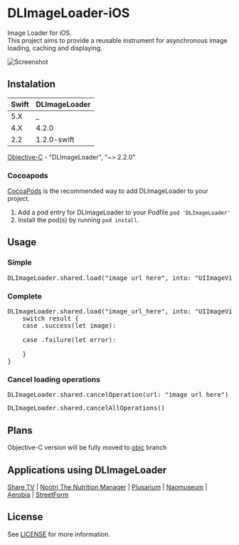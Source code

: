 DLImageLoader-iOS
=================

Image Loader for iOS. <br/>
This project aims to provide a reusable instrument for asynchronous image loading, caching and displaying.

![Screenshot](https://raw.githubusercontent.com/AndreyLunevich/DLImageLoader-iOS/master/dlil.png)

## Instalation

| Swift | DLImageLoader |
| ----- | ------------- |
| 5.X   | _             |
| 4.X   | 4.2.0         |
| 2.2   | 1.2.0-swift   |

[Objective-C](https://github.com/AndreyLunevich/DLImageLoader-iOS/tree/objc) - "DLImageLoader", "~> 2.2.0"

### Cocoapods

[CocoaPods](http://cocoapods.org) is the recommended way to add DLImageLoader to your project.

1. Add a pod entry for DLImageLoader to your Podfile `pod 'DLImageLoader'`
2. Install the pod(s) by running `pod install`.

## Usage

### Simple

<pre>
DLImageLoader.shared.load("image_url_here", into: "UIImageView here")
</pre>

### Complete

<pre>
DLImageLoader.shared.load("image_url_here", into: "UIImageView here") { result in
    switch result {
    case .success(let image):

    case .failure(let error):

    }
}
</pre>

### Cancel loading operations

<pre>
DLImageLoader.shared.cancelOperation(url: "image_url_here")
</pre>

<pre>
DLImageLoader.shared.cancelAllOperations()
</pre>


## Plans

Objective-C version will be fully moved to [objc](https://github.com/AndreyLunevich/DLImageLoader-iOS/tree/objc) branch

## Applications using DLImageLoader

[Share TV](https://itunes.apple.com/br/app/share-tv-rede-social-para/id1097456577?mt=8) |
[Nootri The Nutrition Manager](https://itunes.apple.com/US/app/id912109727?mt=8) |
[Plusarium](https://itunes.apple.com/us/app/plusarium/id901280642?l=ru&ls=1&mt=8) |
[Naomuseum](https://itunes.apple.com/ru/app/naomuseum/id847290457?mt=8) | [Aerobia](https://itunes.apple.com/us/app/aerobia/id566375588?mt=8) | [StreetForm](https://itunes.apple.com/us/app/easy/id874395902?ls=1&mt=8)

## License

See [LICENSE](https://github.com/AndreyLunevich/DLImageLoader-iOS/blob/master/LICENSE) for more information.
